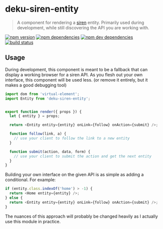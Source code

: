 # deku-siren-entity

> A component for rendering a [siren](https://github.com/kevinswiber/siren) entity.
> Primarily used during development, while still discovering the API you are
> working with.

[![npm version](https://img.shields.io/npm/v/deku-siren-entity.svg)](https://www.npmjs.com/package/deku-siren-entity)
[![npm dependencies](https://img.shields.io/david/dominicbarnes/deku-siren-entity.svg)](https://david-dm.org/dominicbarnes/deku-siren-entity)
[![npm dev dependencies](https://img.shields.io/david/dev/dominicbarnes/deku-siren-entity.svg)](https://david-dm.org/dominicbarnes/deku-siren-entity#info=devDependencies)
[![build status](https://img.shields.io/travis/dominicbarnes/deku-siren-entity.svg)](https://travis-ci.org/dominicbarnes/deku-siren-entity)

## Usage

During development, this component is meant to be a fallback that can display
a working browser for a siren API. As you flesh out your own interface, this
component will be used less. (or remove it entirely, but it makes a good debugging
tool)

```js
import dom from 'virtual-element';
import Entity from 'deku-siren-entity';


export function render({ props }) {
  let { entity } = props;

  return <Entity entity={entity} onLink={follow} onAction={submit} />;

  function follow(link, a) {
    // use your client to follow the link to a new entity
  }

  function submit(action, data, form) {
    // use your client to submit the action and get the next entity
  }
}
```

Building your own interface on the given API is as simple as adding a
conditional. For example:

```js
if (entity.class.indexOf('home') > -1) {
  return <Home entity={entity} />;
} else {
  return <Entity entity={entity} onLink={follow} onAction={submit} />;
}
```

The nuances of this approach will probably be changed heavily as I actually
use this module in practice.
